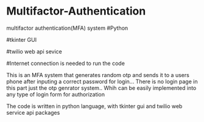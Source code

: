 # Multifactor-Authentication
multifactor authentication(MFA) system
#Python

#tkinter GUI

#twilio web api sevice

#Internet connection is needed to run the code

This is an MFA system that generates random otp and sends it to a users phone after inputing a correct password for login...
There is no login page in this part just the otp genrator system.. Whih can be easily implemented into any type of login form for authorization


The code is written in python language, with tkinter gui and twilio web service api packages

